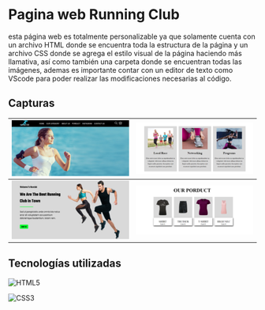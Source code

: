 # Pagina web Running Club
esta página web es totalmente personalizable ya que solamente cuenta con un archivo HTML donde se encuentra toda la estructura de la página y un archivo CSS donde se agrega el estilo 
visual de la página haciendo más llamativa, así como también una carpeta donde se encuentran todas las imágenes, ademas es importante contar con un editor de texto como VScode para poder
realizar las modificaciones necesarias al código.


## Capturas

<img src="img/01-Capture.png" width=500> |  <img src="img/02-Capture.png" width=500> |
| :---: | :---: |
| <img src="img/03-Capture.png" width=500> |  <img src="img/04-Capture.png" width=500> |

## Tecnologías utilizadas

![HTML5](https://img.shields.io/badge/HTML5-E34F26?style=for-the-badge&logo=html5&logoColor=white)

![CSS3](https://img.shields.io/badge/CSS3-1572B6?style=for-the-badge&logo=css3&logoColor=white)
